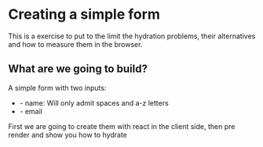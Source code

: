 # Creating a simple form

This is a exercise to put to the limit the hydration problems, their alternatives
and how to measure them in the browser.

## What are we going to build?

A simple form with two inputs:

- \- name: Will only admit spaces and a-z letters
- \- email

First we are going to create them with react in the client side, then
pre render and show you how to hydrate